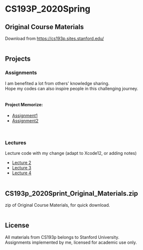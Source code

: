 # CS193P_2020Spring

## Original Course Materials
Download from https://cs193p.sites.stanford.edu/
<br><br>

## Projects
### Assignments 
I am benefited a lot from others' knowledge sharing. <br>
Hope my codes can also inspire people in this challenging journey.
<br><br>

#### Project **Memorize**:
 * [Assignment1](https://github.com/EpiGardenia/CS193P_2020Spring/tree/master/Projects/Assignments/CS193p_2020_Assignment1)
 * [Assignment2](https://github.com/EpiGardenia/CS193P_2020Spring/tree/master/Projects/Assignments/CS193p_2020_Assignment2)
<br>

### Lectures
Lecture code with my change (adapt to Xcode12, or adding notes)
* [Lecture 2](https://github.com/EpiGardenia/CS193P_2020Spring/tree/master/Projects/Lectures/Lecture2)
* [Lecture 3](https://github.com/EpiGardenia/CS193P_2020Spring/tree/master/Projects/Lectures/Lecture3)
* [Lecture 4](https://github.com/EpiGardenia/CS193P_2020Spring/tree/master/Projects/Lectures/Lecture4)
<br><br>

## CS193p_2020Sprint_Original_Materials.zip
zip of Original Course Materials, for quick download.
<br><br>

## License
All materials from CS193p belongs to Stanford University.<br>
Assignments implemented by me, licensed for academic use only.
